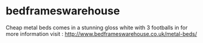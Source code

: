 bedframeswarehouse
==================

Cheap metal beds comes in a stunning gloss white with 3 footballs in for more information visit : http://www.bedframeswarehouse.co.uk/metal-beds/
